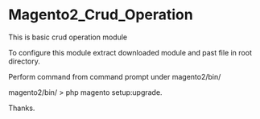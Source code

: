 # Magento2_Crud_Operation

This is basic crud operation module

To configure this module extract downloaded module and past file in root directory.

Perform command from command prompt under magento2/bin/

magento2/bin/ > php magento setup:upgrade.

Thanks.